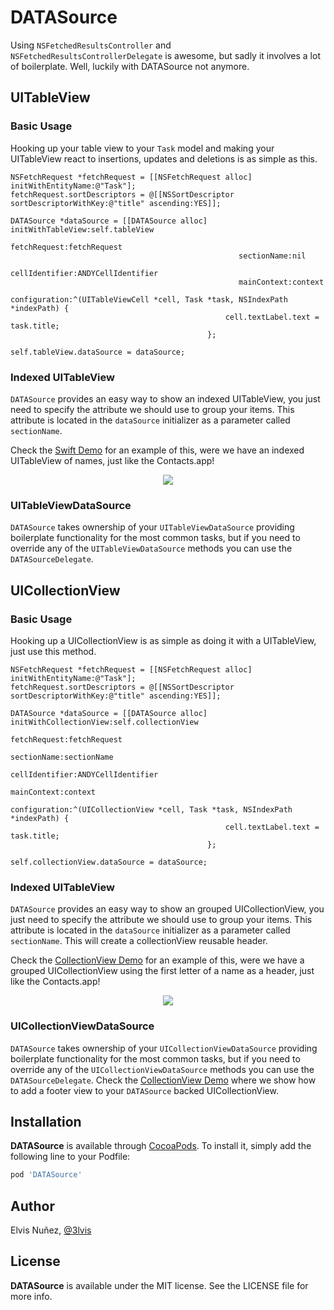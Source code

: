 # DATASource

Using `NSFetchedResultsController` and `NSFetchedResultsControllerDelegate` is awesome, but sadly it involves a lot of boilerplate. Well, luckily with DATASource not anymore.

## UITableView

### Basic Usage

Hooking up your table view to your `Task` model and making your UITableView react to insertions, updates and deletions is as simple as this.

``` objc
NSFetchRequest *fetchRequest = [[NSFetchRequest alloc] initWithEntityName:@"Task"];
fetchRequest.sortDescriptors = @[[NSSortDescriptor sortDescriptorWithKey:@"title" ascending:YES]];

DATASource *dataSource = [[DATASource alloc] initWithTableView:self.tableView
                                                  fetchRequest:fetchRequest
                                                   sectionName:nil
                                                cellIdentifier:ANDYCellIdentifier
                                                   mainContext:context
                                                 configuration:^(UITableViewCell *cell, Task *task, NSIndexPath *indexPath) {
                                                cell.textLabel.text = task.title;
                                            };

self.tableView.dataSource = dataSource;
```

### Indexed UITableView

`DATASource` provides an easy way to show an indexed UITableView, you just need to specify the attribute we should use to group your items. This attribute is located in the `dataSource` initializer as a parameter called `sectionName`.

Check the [Swift Demo](https://github.com/3lvis/DATASource/tree/master/Demos/TableView) for an example of this, were we have an indexed UITableView of names, just like the Contacts.app!

<p align="center">
  <img src="https://raw.githubusercontent.com/3lvis/DATASource/master/GitHub/table.gif" />
</p>

### UITableViewDataSource

`DATASource` takes ownership of your `UITableViewDataSource` providing boilerplate functionality for the most common tasks, but if you need to override any of the `UITableViewDataSource` methods you can use the `DATASourceDelegate`.

## UICollectionView

### Basic Usage

Hooking up a UICollectionView is as simple as doing it with a UITableView, just use this method.

``` objc
NSFetchRequest *fetchRequest = [[NSFetchRequest alloc] initWithEntityName:@"Task"];
fetchRequest.sortDescriptors = @[[NSSortDescriptor sortDescriptorWithKey:@"title" ascending:YES]];

DATASource *dataSource = [[DATASource alloc] initWithCollectionView:self.collectionView
                                                       fetchRequest:fetchRequest
                                                        sectionName:sectionName
                                                     cellIdentifier:ANDYCellIdentifier
                                                        mainContext:context
                                                      configuration:^(UICollectionView *cell, Task *task, NSIndexPath *indexPath) {
                                                cell.textLabel.text = task.title;
                                            };

self.collectionView.dataSource = dataSource;
```

### Indexed UITableView

`DATASource` provides an easy way to show an grouped UICollectionView, you just need to specify the attribute we should use to group your items. This attribute is located in the `dataSource` initializer as a parameter called `sectionName`. This will create a collectionView reusable header.

Check the [CollectionView Demo](https://github.com/3lvis/DATASource/tree/master/Demos/CollectionView) for an example of this, were we have a grouped UICollectionView using the first letter of a name as a header, just like the Contacts.app!

<p align="center">
  <img src="https://raw.githubusercontent.com/3lvis/DATASource/master/GitHub/collection.gif" />
</p>

### UICollectionViewDataSource

`DATASource` takes ownership of your `UICollectionViewDataSource` providing boilerplate functionality for the most common tasks, but if you need to override any of the `UICollectionViewDataSource` methods you can use the `DATASourceDelegate`. Check the [CollectionView Demo](https://github.com/3lvis/DATASource/tree/master/Demos/CollectionView) where we show how to add a footer view to your `DATASource` backed UICollectionView.

## Installation

**DATASource** is available through [CocoaPods](http://cocoapods.org). To install
it, simply add the following line to your Podfile:

```ruby
pod 'DATASource'
```

## Author

Elvis Nuñez, [@3lvis](https://twitter.com/3lvis)

## License

**DATASource** is available under the MIT license. See the LICENSE file for more info.
